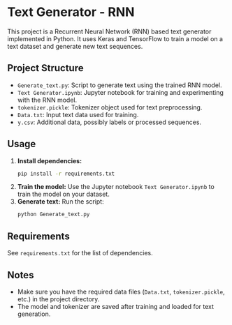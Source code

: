 # Text Generator - RNN

This project is a Recurrent Neural Network (RNN) based text generator implemented in Python. It uses Keras and TensorFlow to train a model on a text dataset and generate new text sequences.

## Project Structure
- `Generate_text.py`: Script to generate text using the trained RNN model.
- `Text Generator.ipynb`: Jupyter notebook for training and experimenting with the RNN model.
- `tokenizer.pickle`: Tokenizer object used for text preprocessing.
- `Data.txt`: Input text data used for training.
- `y.csv`: Additional data, possibly labels or processed sequences.

## Usage
1. **Install dependencies:**
   ```bash
   pip install -r requirements.txt
   ```
2. **Train the model:**
   Use the Jupyter notebook `Text Generator.ipynb` to train the model on your dataset.
3. **Generate text:**
   Run the script:
   ```bash
   python Generate_text.py
   ```

## Requirements
See `requirements.txt` for the list of dependencies.

## Notes
- Make sure you have the required data files (`Data.txt`, `tokenizer.pickle`, etc.) in the project directory.
- The model and tokenizer are saved after training and loaded for text generation.
